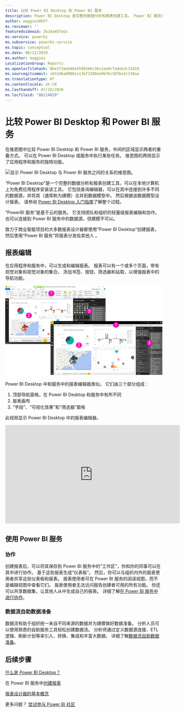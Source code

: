```yaml
---
title: 比较 Power BI Desktop 和 Power BI 服务
description: Power BI Desktop 是完整的数据分析和报表创建工具。 Power BI 服务是一种基于云的在线服务，用于为团队和公司进行轻量级报表编辑和协作。
author: maggiesMSFT
ms.reviewer: ''
featuredvideoid: IkJda4O7oGs
ms.service: powerbi
ms.subservice: powerbi-service
ms.topic: conceptual
ms.date: 08/12/2019
ms.author: maggies
LocalizationGroup: Reports
ms.openlocfilehash: 0be1f3aeb48e4596566c36c1ee8cfadeb3c33d10
ms.sourcegitcommit: c83146ad008ce13bf3289de9b76c507be2c330aa
ms.translationtype: HT
ms.contentlocale: zh-CN
ms.lasthandoff: 07/10/2020
ms.locfileid: "86214029"
---
```

# <a name="comparing-power-bi-desktop-and-the-power-bi-service"></a>比较 Power BI Desktop 和 Power BI 服务

在维恩图中比较 Power BI Desktop 和 Power BI 服务，中间的区域显示两者的重叠方式。 可以在 Power BI Desktop 或服务中执行某些任务。 维恩图的两侧显示了应用程序和服务的独特功能。  

![显示 Power BI Desktop 与 Power BI 服务之间的关系的维恩图。](media/service-service-vs-desktop/power-bi-venn-desktop-service.png)

“Power BI Desktop”是一个完整的数据分析和报表创建工具，可以在本地计算机上为免费应用程序安装该工具。 它包括查询编辑器，可以在其中连接到许多不同的数据源，并将其（通常称为建模）合并到数据模型中。 然后根据该数据模型设计报表。 请参阅 [Power BI Desktop 入门指南](desktop-getting-started.md)了解整个过程。

“PowerBI 服务”是基于云的服务。 它支持团队和组织的轻量级报表编辑和协作。 也可以连接到 Power BI 服务中的数据源，但建模不可以。 

致力于商业智能项目的大多数报表设计器都使用“Power BI Desktop”创建报表，然后使用“Power BI 服务”将报表分发给其他人 。

## <a name="report-editing"></a>报表编辑

在应用程序和服务中，可以生成和编辑报表。 报表可以有一个或多个页面，带有视觉对象和视觉对象的集合。 添加书签、按钮、筛选器和钻取，以增强报表中的导航功能。

![带有编号部分的 Power BI Desktop 和 Power BI 服务的屏幕截图。](media/service-service-vs-desktop/power-bi-editing-desktop-service.png)

Power BI Desktop 中和服务中的报表编辑器类似。 它们由三个部分组成：  

1. 顶部导航窗格，在 Power BI Desktop 和服务中有所不同    
2. 报表画布     
3. “字段”、“可视化效果”和“筛选器”窗格  

此视频显示 Power BI Desktop 中的报表编辑器。 

<iframe width="560" height="315" src="https://www.youtube.com/embed/IkJda4O7oGs" frameborder="0" allowfullscreen></iframe>

## <a name="working-in-the-power-bi-service"></a>使用 Power BI 服务

### <a name="collaborating"></a>协作


创建报表后，可以将其保存到 Power BI 服务中的“工作区”，你和你的同事可以在其中进行协作。 基于这些报表生成“仪表板”。 然后，你可以与组织内外的报表使用者共享这些仪表板和报表。 报表使用者可在 Power BI 服务的阅读视图，而不是编辑视图中查看它们。 报表使用者无法访问报告创建者可用的所有功能。  你还可以共享数据集，让其他人从中生成自己的报表。 详细了解[在 Power BI 服务中进行协作](../collaborate-share/service-new-workspaces.md)。

### <a name="self-service-data-prep-with-dataflows"></a>数据流自助数据准备

数据流有助于组织统一来自不同来源的数据并为建模做好数据准备。 分析人员可以使用熟悉的自助服务工具轻松创建数据流。 分析师通过定义数据源连接、ETL 逻辑、刷新计划等来引入、转换、集成和丰富大数据。 详细了解[数据流自助数据准备](../transform-model/service-dataflows-overview.md)。

## <a name="next-steps"></a>后续步骤

[什么是 Power BI Desktop？](desktop-what-is-desktop.md)

在 Power BI 服务中[创建报表](../create-reports/service-report-create-new.md)

[报表设计器的基本概念](service-basic-concepts.md)

更多问题？ [尝试参与 Power BI 社区](https://community.powerbi.com/)
